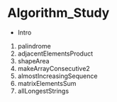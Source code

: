 # Algorithm_Study

* Intro
1. palindrome
2. adjacentElementsProduct
3. shapeArea
4. makeArrayConsecutive2
5. almostIncreasingSequence
6. matrixElementsSum
7. allLongestStrings
